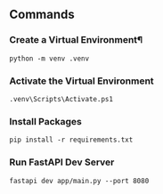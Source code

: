 ## Commands

### Create a Virtual Environment¶

```
python -m venv .venv
```

### Activate the Virtual Environment

```
.venv\Scripts\Activate.ps1
```

### Install Packages

```
pip install -r requirements.txt
```

### Run FastAPI Dev Server

```
fastapi dev app/main.py --port 8080
```
